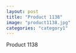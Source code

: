 ```yaml
---
layout: post
title: "Product 1138"
image: "product1138.jpg"
categories: "category1"
---
```

Product 1138
